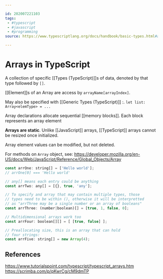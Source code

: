 ```yaml
---

id: 202007221103
tags:
 - #typescript
 - #javascript
 - #programming
source: https://www.typescriptlang.org/docs/handbook/basic-types.html#array

---
```


# Arrays in TypeScript

A collection of specific [[Types (TypeScript)]]s of data, denoted by that type followed by `[]`. 

[[Element]]s of an Array are access by `arrayName[arrayIndex]`. 

May also be specified with [[Generic Types (TypeScript)]] :. `let list: Array<elemType> = ...`

Array declarations allocate sequential [[memory blocks]]. Each block represents an array element

**Arrays are static**. Unlike [[JavaScript]] arrays, [[TypeScript]] arrays cannot be resized once initialized.

Array element values can be modified, but not deleted.

For methods on `Array` object, see: 
https://developer.mozilla.org/en-US/docs/Web/JavaScript/Reference/Global_Objects/Array

```js
const arrOne: string[] = ['Hello world'];
// arrOne[0] === 'Hello world'

// any[] means each entry could be anything
const arrTwo: any[] = [{}, true, 'any'];

// To specify and array that may contain multiple types, those
// types need to be within (), otherwise it will be interpretted
// as "arrThree may be a single number or an array of booleans"
const arrThree: (number|boolean)[] = [true, 1, false, 0];

// Multidimensional arrays work too
const arrFour: boolean[][] = [ [true, false] ];

// Preallocating size, this is an array that can hold
// four strings:
const arrFive: string[] = new Array(4);

```


## References
https://www.tutorialspoint.com/typescript/typescript_arrays.htm
https://scrimba.com/p/pKwrCg/cM9dmTP
